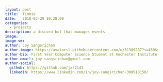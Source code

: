 ```yaml
---
layout: post
title:  Timmie 
date:   2018-03-29 10:28:00
categories: 
  - projects
description: a discord bot that manages events
image: 
image-sm: 
author: Joy Sangsrichan
author-image: https://avatars1.githubusercontent.com/u/31389287?s=460&v=4
author-bio: First Year Computer Science Student at Rochester Institute of Technology
author-email: joy.sangsrichan@gmail.com
author-social:
  github: https://github.com/jxs2143
  linkedin: https://www.linkedin.com/in/joy-sangsrichan-390518150/
---
```

